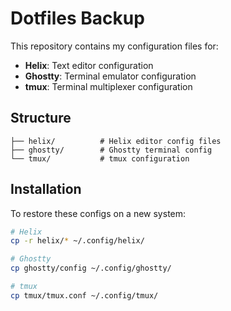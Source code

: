 # Dotfiles Backup

This repository contains my configuration files for:

- **Helix**: Text editor configuration
- **Ghostty**: Terminal emulator configuration  
- **tmux**: Terminal multiplexer configuration

## Structure

```
├── helix/          # Helix editor config files
├── ghostty/        # Ghostty terminal config
└── tmux/           # tmux configuration
```

## Installation

To restore these configs on a new system:

```bash
# Helix
cp -r helix/* ~/.config/helix/

# Ghostty
cp ghostty/config ~/.config/ghostty/

# tmux
cp tmux/tmux.conf ~/.config/tmux/
```